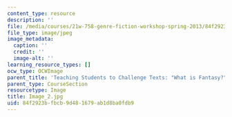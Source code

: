 ```yaml
---
content_type: resource
description: ''
file: /media/courses/21w-758-genre-fiction-workshop-spring-2013/84f2923bfbcb9d481679ab1d8ba0fdb9_Image_2.jpg
file_type: image/jpeg
image_metadata:
  caption: ''
  credit: ''
  image-alt: ''
learning_resource_types: []
ocw_type: OCWImage
parent_title: 'Teaching Students to Challenge Texts: "What is Fantasy?"'
parent_type: CourseSection
resourcetype: Image
title: Image_2.jpg
uid: 84f2923b-fbcb-9d48-1679-ab1d8ba0fdb9
---
```

